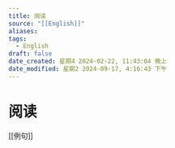 ```yaml
---
title: 阅读
source: "[[English]]"
aliases: 
tags:
  - English
draft: false
date_created: 星期4 2024-02-22, 11:43:04 晚上
date_modified: 星期2 2024-09-17, 4:16:43 下午
---
```


# 阅读

[[例句]]

